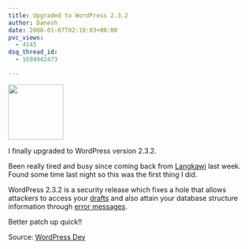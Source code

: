 ```yaml
---
title: Upgraded to WordPress 2.3.2
author: Danesh
date: 2008-01-07T02:10:03+00:00
pvc_views:
  - 4145
dsq_thread_id:
  - 1694942473

---
```

<img loading="lazy" src="http://img212.imageshack.us/img212/1458/wp20squarebuttonhm5.gif" height="112" width="112" />

I finally upgraded to WordPress version 2.3.2.

Been really tired and busy since coming back from [Langkawi][1] last week. Found some time last night so this was the first thing I did.

WordPress 2.3.2 is a security release which fixes a hole that allows attackers to access your [drafts][2] and also attain your database structure information through [error messages][3].

Better patch up quick!!

Source: [WordPress Dev][4]

 [1]: /posts/yearly-pilgrimage/
 [2]: http://trac.wordpress.org/ticket/5487
 [3]: http://trac.wordpress.org/ticket/5473
 [4]: http://wordpress.org/development/2007/12/wordpress-232/